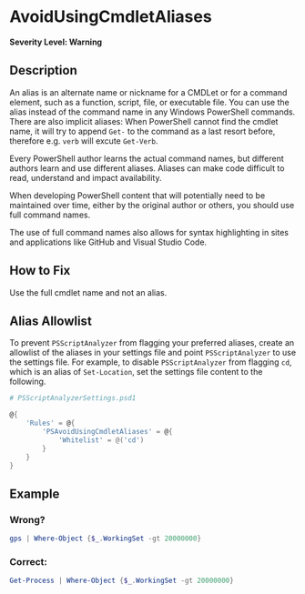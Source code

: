 # AvoidUsingCmdletAliases

**Severity Level: Warning**

## Description

An alias is an alternate name or nickname for a CMDLet or for a command element, such as a function, script, file, or executable file.
You can use the alias instead of the command name in any Windows PowerShell commands. There are also implicit aliases: When PowerShell cannot find the cmdlet name, it will try to append `Get-` to the command as a last resort before, therefore e.g. `verb` will excute `Get-Verb`.

Every PowerShell author learns the actual command names, but different authors learn and use different aliases. Aliases can make code difficult to read, understand and
impact availability.

When developing PowerShell content that will potentially need to be maintained over time, either by the original author or others, you should use full command names.

The use of full command names also allows for syntax highlighting in sites and applications like GitHub and Visual Studio Code.

## How to Fix

Use the full cmdlet name and not an alias.

## Alias Allowlist

To prevent `PSScriptAnalyzer` from flagging your preferred aliases, create an allowlist of the aliases in your settings file and point `PSScriptAnalyzer` to use the settings file. For example, to disable `PSScriptAnalyzer` from flagging `cd`, which is an alias of `Set-Location`, set the settings file content to the following.

```PowerShell
# PSScriptAnalyzerSettings.psd1

@{
    'Rules' = @{
        'PSAvoidUsingCmdletAliases' = @{
            'Whitelist' = @('cd')
        }
    }
}
```

## Example

### Wrong?

``` PowerShell
gps | Where-Object {$_.WorkingSet -gt 20000000}
```

### Correct:

``` PowerShell
Get-Process | Where-Object {$_.WorkingSet -gt 20000000}
```
